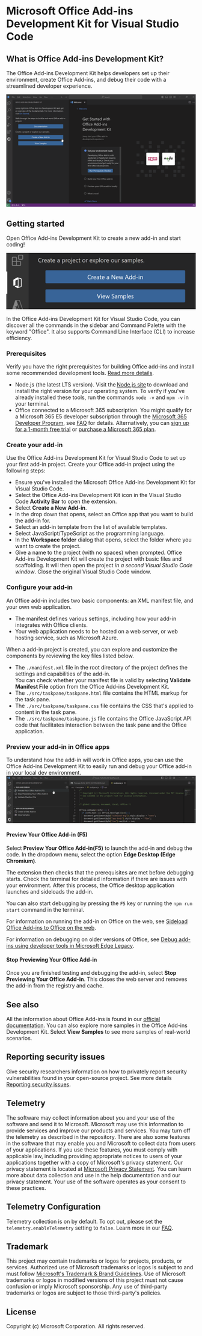 ﻿# Microsoft Office Add-ins Development Kit for Visual Studio Code
## What is Office Add-ins Development Kit?
The Office Add-ins Development Kit helps developers set up their environment, create Office Add-ins, and debug their code with a streamlined developer experience.


<img src=./assets/Office_Addin_Dev_Kit.gif alt="The process of using the Office Add-ins Development Kit to create a new add-in. The animation shows a cursor selecting the 'Create a New add-in button', then choosing options for an Excel add-in with a task pane, written in JavaScript."/>


## Getting started
Open Office Add-ins Development Kit to create a new add-in and start coding!

<img src=./assets/Dev_Kit_GetStarted.png alt="Screenshot shows Create a new add-in in Office Add-ins Development Kit"/>

In the Office Add-ins Development Kit for Visual Studio Code, you can discover all the commands in the sidebar and Command Palette with the keyword "Office". It also supports Command Line Interface (CLI) to increase efficiency.


### Prerequisites
Verify you have the right prerequisites for building Office add-ins and install some recommended development tools. [Read more details](https://learn.microsoft.com/office/dev/add-ins/overview/set-up-your-dev-environment).

- Node.js (the latest LTS version). Visit the [Node.js site](https://nodejs.org/) to download and install the right version for your operating system. To verify if you've already installed these tools, run the commands `node -v` and `npm -v` in your terminal.
- Office connected to a Microsoft 365 subscription. You might qualify for a Microsoft 365 E5 developer subscription through the [Microsoft 365 Developer Program](https://developer.microsoft.com/microsoft-365/dev-program), see [FAQ](https://learn.microsoft.com/office/developer-program/microsoft-365-developer-program-faq#who-qualifies-for-a-microsoft-365-e5-developer-subscription-) for details. Alternatively, you can [sign up for a 1-month free trial](https://www.microsoft.com/microsoft-365/try?rtc=1) or [purchase a Microsoft 365 plan](https://www.microsoft.com/microsoft-365/buy/compare-all-microsoft-365-products).

### Create your add-in
Use the Office Add-ins Development Kit for Visual Studio Code to set up your first add-in project. Create your Office add-in project using the following steps:

* Ensure you've installed the Microsoft Office Add-ins Development Kit for Visual Studio Code.
* Select the Office Add-ins Development Kit icon in the Visual Studio Code **Activity Bar** to open the extension.
* Select **Create a New Add-in**.
* In the drop down that opens, select an Office app that you want to build the add-in for.
* Select an add-in template from the list of available templates.
* Select JavaScript/TypeScript as the programming language.
* In the **Workspace folder** dialog that opens, select the folder where you want to create the project.
* Give a name to the project (with no spaces) when prompted. Office Add-ins Development Kit will create the project with basic files and scaffolding. It will then open the project *in a second Visual Studio Code window*. Close the original Visual Studio Code window.

### Configure your add-in

An Office add-in includes two basic components: an XML manifest file, and your own web application. 
* The manifest defines various settings, including how your add-in integrates with Office clients. 
* Your web application needs to be hosted on a web server, or web hosting service, such as Microsoft Azure.

When a add-in project is created, you can explore and customize the components by reviewing the key files listed below.

- The `./manifest.xml` file in the root directory of the project defines the settings and capabilities of the add-in.  <br>You can check whether your manifest file is valid by selecting **Validate Manifest File** option from the Office Add-ins Development Kit.
- The `./src/taskpane/taskpane.html` file contains the HTML markup for the task pane.
- The `./src/taskpane/taskpane.css` file contains the CSS that's applied to content in the task pane.
- The `./src/taskpane/taskpane.js` file contains the Office JavaScript API code that facilitates interaction between the task pane and the Office application.

### Preview your add-in in Office apps

To understand how the add-in will work in Office apps, you can use the Office Add-ins Development Kit to easily run and debug your Office add-in in your local dev environment.
<br><img src=./assets/Dev_Kit_Preview.gif alt="A user selecting the 'Preview' option from the Office Add-ins Development Kit task pane, then choosing the 'Edge Desktop' option to run the sample."/>


#### Preview Your Office Add-in (F5)

Select **Preview Your Office Add-in(F5)** to launch the add-in and debug the code. In the dropdown menu, select the option **Edge Desktop (Edge Chromium)**.


The extension then checks that the prerequisites are met before debugging starts. Check the terminal for detailed information if there are issues with your environment. After this process, the Office desktop application launches and sideloads the add-in.

You can also start debugging by pressing the `F5` key or running the `npm run start` command in the terminal.

For information on running the add-in on Office on the web, see [Sideload Office Add-ins to Office on the web](https://learn.microsoft.com/office/dev/add-ins/testing/sideload-office-add-ins-for-testing).

For information on debugging on older versions of Office, see [Debug add-ins using developer tools in Microsoft Edge Legacy](https://learn.microsoft.com/office/dev/add-ins/testing/debug-add-ins-using-devtools-edge-legacy).

#### Stop Previewing Your Office Add-in

Once you are finished testing and debugging the add-in, select **Stop Previewing Your Office Add-in**. This closes the web server and removes the add-in from the registry and cache.

## See also
All the information about Office Add-ins is found in our [official documentation](https://learn.microsoft.com/office/dev/add-ins/overview/office-add-ins). You can also explore more samples in the Office Add-ins Development Kit. Select **View Samples** to see more samples of real-world scenarios.

## Reporting security issues
Give security researchers information on how to privately report security vulnerabilities found in your open-source project. See more details [Reporting security issues](https://docs.opensource.microsoft.com/content/releasing/security.html).

## Telemetry
The software may collect information about you and your use of the software and send it to Microsoft. Microsoft may use this information to provide services and improve our products and services. You may turn off the telemetry as described in the repository. There are also some features in the software that may enable you and Microsoft to collect data from users of your applications. If you use these features, you must comply with applicable law, including providing appropriate notices to users of your applications together with a copy of Microsoft's privacy statement. Our privacy statement is located at [Microsoft Privacy Statement](https://privacy.microsoft.com/privacystatement). You can learn more about data collection and use in the help documentation and our privacy statement. Your use of the software operates as your consent to these practices.

## Telemetry Configuration
Telemetry collection is on by default. To opt out, please set the `telemetry.enableTelemetry` setting to `false`. Learn more in our [FAQ](https://code.visualstudio.com/docs/supporting/faq#_how-to-disable-telemetry-reporting).

## Trademark
This project may contain trademarks or logos for projects, products, or services. Authorized use of Microsoft trademarks or logos is subject to and must follow [Microsoft's Trademark & Brand Guidelines](https://www.microsoft.com/legal/intellectualproperty/trademarks/usage/general). Use of Microsoft trademarks or logos in modified versions of this project must not cause confusion or imply Microsoft sponsorship. Any use of third-party trademarks or logos are subject to those third-party's policies.

## License
Copyright (c) Microsoft Corporation. All rights reserved.
